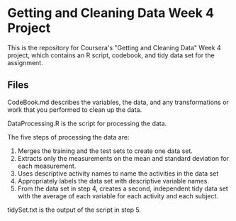# Getting and Cleaning Data Week 4 Project


This is the repository for Coursera's "Getting and Cleaning Data" Week 4 project, which contains an R script, codebook, and tidy data set for the assignment.

## Files
CodeBook.md describes the variables, the data, and any transformations or work that you performed to clean up the data.

DataProcessing.R is the script for processing the data.

The five steps of processing the data are:

1. Merges the training and the test sets to create one data set.
2. Extracts only the measurements on the mean and standard deviation for each measurement. 
3. Uses descriptive activity names to name the activities in the data set
4. Appropriately labels the data set with descriptive variable names. 
5. From the data set in step 4, creates a second, independent tidy data set with the average of each variable for each activity and each subject.


tidySet.txt is the output of the script in step 5.
